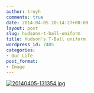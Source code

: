 ```yaml
---
author: troyh
comments: true
date: 2014-04-05 20:14:27+00:00
layout: post
slug: hudsons-t-ball-uniform
title: Hudson's T-Ball uniform
wordpress_id: 7405
categories:
- Our Life
post_format:
- Image
---
```


  
  
[![20140405-131354.jpg](https://troyandgay.files.wordpress.com/2014/04/20140405-131354.jpg)](https://troyandgay.files.wordpress.com/2014/04/20140405-131354.jpg)
